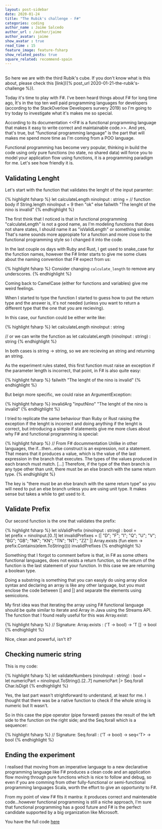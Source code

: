 ```yaml
---
layout: post-sidebar
date: 2020-01-24
title: "The Rubik's challenge - F#"
categories: coding
author_name : Jaime Salcedo
author_url : /author/jaime
author_avatar: jaime
show_avatar : true
read_time : 15
feature_image: feature-fsharp
show_related_posts: true
square_related: recommend-spain
---
```


<br>
So here we are with the third Rubik's cube. If you don't know what is this about, please check this [link]({% post_url 2020-01-21-the-rubik's-challenge %}).

Today it's time to play with F#. I've been heard things about F# for long time ago, It's in the top ten well paid programming languages for developers (according to the StackOverlow Developers survery 2019) so I'm going to try today to investigate what it's makes me so special.

According to its documentation <<F# is a functional programming language that makes it easy to write correct and maintainable code.>>. And yes, that's true, but "functional programming language" is the part that will makes me spend more time as I'm coming from a POO language.

Functional programming has become very popular, thinking in build the code using only pure functions (no state, no shared data) will force you to model your application flow using functions, it is a programming paradigm for me. Let's see how friendly it is.

## Validating Lenght
Let's start with the function that validates the lenght of the input paramter:

{% highlight fsharp %}
let calculateLength ninoInput : string =
    // function body
    if String.length ninoInput = 9  then "ok"
    else failwith "The lenght of the nino is invalid" 
{% endhighlight %}

The first think that I noticed is that in functional programming "calculateLength" is not a good name, as I'm modeling functions that does not share states, I should name it as "isValidLength" or something similar. That's name sounds more appropiate for a function and more close to the functional programming style so I changed it into the code.

In the last couple os days with Ruby and Rust, I get used to snake_case for the function names, however the F# linter starts to give me some clues about the naming convention that F# expect from us:

{% highlight fsharp %}
Consider changing `calculate_length` to remove any underscores.
{% endhighlight %}

Coming back to CamelCase (either for functions and variables) give me weird feelings.


When I started to type the function I started to guess how to put the return type and the answer is, it's not needed (unless you want to return a different type that the one that you are recieving).


In this case, our function could be either write like:

{% highlight fsharp %}
let calculateLength ninoInput : string

// or we can write the function as
let calculateLength (ninoInput : string) : string 
{% endhighlight %}

In both cases is string -> string, so we are recieving an string and returning an string.

As the experiment rules stated, this first function must raise an exception if the parameter length is incorrect, that point, in F# is also quite easy:

{% highlight fsharp %}
failwith "The lenght of the nino is invalid" 
{% endhighlight %}

But beign more specific, we could raise an ArgumentException:

{% highlight fsharp %}
invalidArg "inputNino" "The lenght of the nino is invalid" 
{% endhighlight %}

I tried to replicate the same behaviour than Ruby or Rust raising the exception if the lenght is incorrect and doing anything if the lenght is correct, but introducing a simple if statements give me more clues about why F# and functional programming is special:

{% highlight fsharp %}
// From F# docummentation
Unlike in other languages, the if...then...else construct is an expression, not a statement. 
That means that it produces a value, which is the value of the last expression in the branch that executes. 
The types of the values produced in each branch must match. [...] Therefore, if the type of the then branch 
is any type other than unit, there must be an else branch with the same return type.
{% endhighlight %}

The key is "there must be an else branch with the same return type" so you will need to put an else branch unless you are using unit type.
It makes sense but takes a while to get used to it.

## Validate Prefix

Our second function is the one that validates the prefix:

{% highlight fsharp %}
let isValidPrefix (ninoInput : string) : bool =    
    let prefix = ninoInput.[0..1]
    let invalidPrefixes = [| "D"; "F"; "I"; "Q"; "U"; "V"; "BG"; "GB"; "NK"; "KN"; "TN"; "NT"; "ZZ" |]
    Array.exists (fun elem -> prefix.Contains(elem.ToString())) invalidPrefixes
{% endhighlight %}

Something that I forgot to comment before is that, in F# as some others functional languages, does not exists a return function, so the return of the function is the last statement of your function. In this case we are returning a boolean type.

Doing a substring is something that you can easyly do using array slice syntax and declaring an array is like any other language, but you must enclose the code between [| and |] and separate the elements using semicolons.

My first idea was that iterating the array using F# functional language should be quite similar to iterate and Array in Java using the Streams API. The function that I found really useful for this was Array.exist:

{% highlight fsharp %}
// Signature:
Array.exists : ('T -> bool) -> 'T [] -> bool
{% endhighlight %}

Nice, clean and powerful, isn't it?

## Checking numeric string

This is my code:

{% highlight fsharp %}
let validateNumbers (ninoInput : string) : bool =   
    let numericPart = ninoInput.ToString().[2..7]
    numericPart |> Seq.forall Char.IsDigit
{% endhighlight %}

Yes, the last part wasn't strightforward to understand, at least for me. I thought that there was be a native function to check if the whole string is numeric but It wasn't.

So in this case the pipe operator (pipe forward) passes the result of the left side to the function on the right side; and the Seq.forall which is a sequencer:

{% highlight fsharp %}
// Signature:
Seq.forall : ('T -> bool) -> seq<'T> -> bool
{% endhighlight %}


## Ending the experiment

I realised that moving from an imperative language to a new declarative programming language like F# produces a clean code and an application flow moving through pure functions which is nice to follow and debug, so even if you are comming from other fully-functional or semi-functional programming languages Scala, worth the effort to give an opportunity to F#. 

From my point of view F# fits it mantra: it produces correct and maintenable code...however functional programming is still a niche approach, I'm sure that functional programming has a good future and F# is the perfect candidate supported by a big organization like Microsoft.

You have the full code [here](https://gist.github.com/jsalcedo1987/eb21cd0d7e2a62219312500535b9fec6)